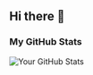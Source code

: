 ## Hi there 👋
### My GitHub Stats
![Your GitHub Stats](https://github-readme-stats.vercel.app/api?username=YanivDorGalron&show_icons=true&theme=dark)

<!--
**YanivDorGalron/YanivDorGalron** is a ✨ _special_ ✨ repository because its `README.md` (this file) appears on your GitHub profile.

Here are some ideas to get you started:

- 🔭 I’m currently working on ...
- 🌱 I’m currently learning ...
- 👯 I’m looking to collaborate on ...
- 🤔 I’m looking for help with ...
- 💬 Ask me about ...
- 📫 How to reach me: ...
- 😄 Pronouns: ...
- ⚡ Fun fact: ...
-->
